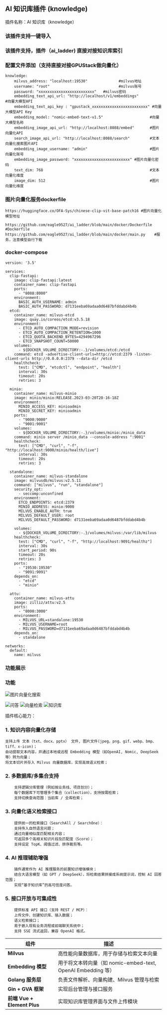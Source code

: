 ##  AI 知识库插件 (knowledge)


 插件名称：AI 知识库（knowledge）
 ### 该插件支持一键导入
 ### 该插件支持，插件（ai_ladder) 直接对接知识库索引
 ### 配置文件添加（支持直接对接GPUStack做向量化）
```
knowledge:
    milvus_address: "localhost:19530"              #milvus地址
    username: "root"                               #milvus账号
    password: "xxxxxxxxxxxxxxxxxxxxxxxxx"   #milvus密码
    embedding_text_api_url: "http://localhost/v1/embeddings"                              #向量大模型API
    embedding_text_api_key : "gpustack_xxxxxxxxxxxxxxxxxxxxxxxxx" #向量大模型API Key
    embedding_model: "nomic-embed-text-v1.5"                     #向量大模型名称
    embedding_image_api_url: "http://localhost:8088/embed"       #图片向量化API
    search_image_api_url: "http://localhost:8088/search"         #文本向量化搜索图片API
    embedding_image_username: "admin"                            #图片向量化账号
    embedding_image_password: "xxxxxxxxxxxxxxxxxxxxxxxxx" #图片向量化密码
    text_dim: 768                                                #文本向量化维度
    image_dim: 512                                               #图片向量化维度

```
### 图片向量化服务dockerfile
```
https://huggingface.co/OFA-Sys/chinese-clip-vit-base-patch16 #图片向量化模型地址

https://github.com/eagle9527/ai_ladder/blob/main/docker/Dockerfile #Dockerfile
https://github.com/eagle9527/ai_ladder/blob/main/docker/main.py    #服务，注意模型自行下载
```

### docker-compose
```
version: '3.5'

services:
  clip-fastapi:
    image: clip-fastapi:latest
    container_name: clip-fastapi
    ports:
      - "8088:8000"
    environment:
      BASIC_AUTH_USERNAME: admin
      BASIC_AUTH_PASSWORD: d7131eeba69adaa0d6487bfddabd4b4b
  etcd:
    container_name: milvus-etcd
    image: quay.io/coreos/etcd:v3.5.18
    environment:
      - ETCD_AUTO_COMPACTION_MODE=revision
      - ETCD_AUTO_COMPACTION_RETENTION=1000
      - ETCD_QUOTA_BACKEND_BYTES=4294967296
      - ETCD_SNAPSHOT_COUNT=50000
    volumes:
      - ${DOCKER_VOLUME_DIRECTORY:-.}/volumes/etcd:/etcd
    command: etcd -advertise-client-urls=http://etcd:2379 -listen-client-urls http://0.0.0.0:2379 --data-dir /etcd
    healthcheck:
      test: ["CMD", "etcdctl", "endpoint", "health"]
      interval: 30s
      timeout: 20s
      retries: 3

  minio:
    container_name: milvus-minio
    image: minio/minio:RELEASE.2023-03-20T20-16-18Z
    environment:
      MINIO_ACCESS_KEY: minioadmin
      MINIO_SECRET_KEY: minioadmin
    ports:
      - "9000:9000"
      - "9001:9001"
    volumes:
      - ${DOCKER_VOLUME_DIRECTORY:-.}/volumes/minio:/minio_data
    command: minio server /minio_data --console-address ":9001"
    healthcheck:
      test: ["CMD", "curl", "-f", "http://localhost:9000/minio/health/live"]
      interval: 30s
      timeout: 20s
      retries: 3

  standalone:
    container_name: milvus-standalone
    image: milvusdb/milvus:v2.5.11
    command: ["milvus", "run", "standalone"]
    security_opt:
      - seccomp:unconfined
    environment:
      ETCD_ENDPOINTS: etcd:2379
      MINIO_ADDRESS: minio:9000
      MILVUS_ENABLE_AUTH: true
      MILVUS_DEFAULT_USER: root
      MILVUS_DEFAULT_PASSWORD: d7131eeba69adaa0d6487bfddabd4b4b

    volumes:
      - ${DOCKER_VOLUME_DIRECTORY:-.}/volumes/milvus:/var/lib/milvus
    healthcheck:
      test: ["CMD", "curl", "-f", "http://localhost:9091/healthz"]
      interval: 30s
      start_period: 90s
      timeout: 20s
      retries: 3
    ports:
      - "19530:19530"
      - "9091:9091"
    depends_on:
      - "etcd"
      - "minio"

  attu:
    container_name: milvus-attu
    image: zilliz/attu:v2.5
    ports:
      - "8000:3000"
    environment:
      - MILVUS_URL=standalone:19530
      - MILVUS_USERNAME=root
      - MILVUS_PASSWORD=d7131eeba69adaa0d6487bfddabd4b4b
    depends_on:
      - standalone

networks:
  default:
    name: milvus
```

### 功能展示
### 功能 
![图片向量化搜索](https://github.com/eagle9527/ai_ladder/blob/main/image-search.png?raw=true)

![问答](https://github.com/eagle9527/ai_ladder/blob/main/knowledge_chart.png?raw=true)
![向量检索](https://github.com/eagle9527/ai_ladder/blob/main/search.png?raw=true)
![知识库](https://github.com/eagle9527/ai_ladder/blob/main/knowledge.png?raw=true)


 插件核心能力：
###  1. 知识内容向量化存储
```
支持上传 文本（txt、docx、pptx） 文件, 图片文件(jpeg、png、gif、webp、bmp、tiff、x-icon)；
自动提取文本内容，并通过本地或远程 Embedding 模型（如OpenAI, Nomic, DeepSeek 等）转为向量；
将文本切片并存入 Milvus 向量数据库，实现高效语义检索；
```
###  2. 多数据库/多集合支持
```
	支持逻辑分库管理（例如按业务线、项目划分）；
	每个数据库下可管理多个集合（collection），支持按需检索；
	支持切换查询范围：当前库 / 全库检索；
```
### 3. 向量化语义检索接口
```
	提供统一的检索接口（SearchAll / SearchOne）：
	支持传入自然语言问题；
	通过向量相似度匹配相关内容；
	可返回多个高相关知识片段及匹配度（Score）；
	支持设定 TopK、阈值过滤、排序裁剪等。
```
###  4. AI 推理辅助增强
```
	插件通常作为 AI 推理服务的前置知识增强模块；
	结合大语言模型（如 GPT / DeepSeek），将检索结果拼接成系统提示词，控制 AI 回答范围；
	实现“基于知识库”的高可信度问答。
```

###  5. 接口开放与可集成性
```
	提供标准 API 接口（支持 REST / MCP）：
	上传文件、创建知识库、插入数据；
	语义检索接口；
	易于嵌入现有业务流程或前端聊天系统中；
	支持 SSE 流式返回，兼容 OpenAI 格式。
```


| 组件                        | 描述                                               |
| ------------------------- | ------------------------------------------------ |
| **Milvus**                | 高性能向量数据库，用于存储与检索文本向量                             |
| **Embedding 模型**          | 用于将文本转向量（如 nomic-embed-text, OpenAI Embedding 等） |
| **Golang 服务层**            | 负责文件解析、向量构建、Milvus 管理与检索                         |
| **Gin + GVA 框架**          | 实现后台管理与接口服务                                      |
| **前端 Vue + Element Plus** | 实现知识库管理界面与文件上传模块                                 |
